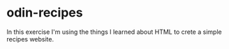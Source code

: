 # odin-recipes
In this exercise I'm using the things I learned about HTML to crete a simple recipes website.